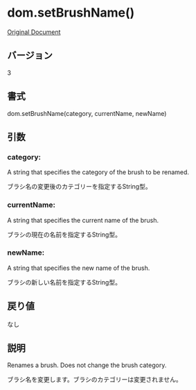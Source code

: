 # dom.setBrushName()

[Original Document](http://help.adobe.com/en_US/fireworks/cs/extend/WS5b3ccc516d4fbf351e63e3d1183c94856c-7ae8.html)

## バージョン

3

## 書式

dom.setBrushName(category, currentName, newName)

## 引数

### category:

A string that specifies the category of the brush to be renamed.

ブラシ名の変更後のカテゴリーを指定するString型。

### currentName:

A string that specifies the current name of the brush.

ブラシの現在の名前を指定するString型。

### newName:

A string that specifies the new name of the brush.

ブラシの新しい名前を指定するString型。

## 戻り値

なし

## 説明

Renames a brush. Does not change the brush category.

ブラシ名を変更します。ブラシのカテゴリーは変更されません。

